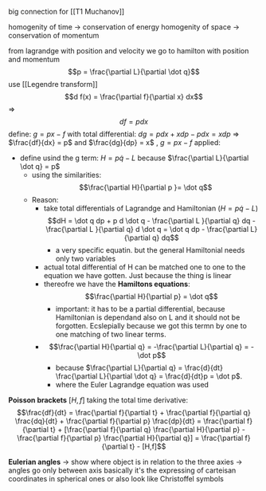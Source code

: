 big connection for [[T1 Muchanov]]

homogenity of time -> conservation of energy
homogenity of space -> conservation of momentum 


from lagrandge with position and velocity we go to hamilton with position and momentum
$$p = \frac{\partial L}{\partial \dot q}$$
use [[Legendre transform]]
$$d f(x) = \frac{\partial f}{\partial x} dx$$
=> $$df = p dx$$
define: $g = px -f$
with total differential: $dg = pdx + xdp - pdx = xdp$ 
=> $\frac{df}{dx} = p$ and $\frac{dg}{dp} = x$ , $g = px -f$ 
applied: 
- define usind the g term: $H = p \dot q -L$ because $\frac{\partial L}{\partial \dot q} = p$ 
	- using the similarities: $$\frac{\partial H}{\partial p }= \dot q$$
	- Reason: 
		- take total differentials of Lagrandge and Hamiltonian ($H = p \dot q - L$)  $$dH = \dot q dp + p d \dot q - \frac{\partial L }{\partial q} dq - \frac{\partial L }{\partial q} d \dot q = \dot q dp - \frac{\partial L}{\partial q} dq$$
			- a very specific equatin. but the general Hamiltonial needs only two variables 
		- actual total differential of H can be matched one to one to the equation we have gotten. Just because the thing is linear 
		- thereofre we have the **Hamiltons equations**: $$\frac{\partial H}{\partial p} = \dot q$$
			- important: it has to be a partial differential, because Hamiltonian is dependand also on L and it should not be forgotten. Ecslepially  because we got this termn by one to one matching of two linear terms. 
		- $$\frac{\partial H}{\partial q} = -\frac{\partial L}{\partial q} = - \dot p$$
			- because $\frac{\partial L}{\partial q} = \frac{d}{dt} \frac{\partial L}{\partial \dot q} = \frac{d}{dt}p = \dot p$. 
			- where the Euler Lagrandge equation was used 



**Poisson brackets** $[H,f]$
taking the total time derivative: $$\frac{df}{dt} = \frac{\partial f}{\partial t} + \frac{\partial f}{\partial q} \frac{dq}{dt} + \frac{\partial f}{\partial p} \frac{dp}{dt} = \frac{\partial f}{\partial t} + [\frac{\partial f}{\partial q} \frac{\partial H}{\partial p} - \frac{\partial f}{\partial p} \frac{\partial H}{\partial q}] = \frac{\partial f}{\partial t} - [H,f]$$ 

**Eulerian angles**
-> show where object is in relation to the three axies 
	-> angles go only between axis 
basically it's the expressing of carteisan coordinates in spherical ones 
or also look like Christoffel symbols 